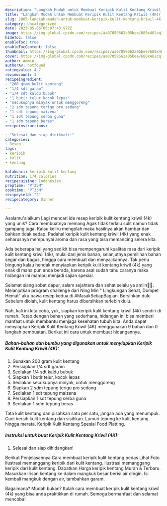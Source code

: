 ```yaml
---
description: "Langkah Mudah untuk Membuat Keripik Kulit Kentang Kriwil (4K){ yang Menggugah Selera"
title: "Langkah Mudah untuk Membuat Keripik Kulit Kentang Kriwil (4K){ yang Menggugah Selera"
slug: 2065-langkah-mudah-untuk-membuat-keripik-kulit-kentang-kriwil-4k-yang-menggugah-selera
category: Uncategorized
date: 2023-05-06T06:07:43.977Z
image: https://img-global.cpcdn.com/recipes/aa07059662a05bee/680x482cq70/keripik-kulit-kentang-kriwil-4k-foto-resep-utama.jpg
hideToc: false
enableToc: true
enableTocContent: false
thumbnail: https://img-global.cpcdn.com/recipes/aa07059662a05bee/680x482cq70/keripik-kulit-kentang-kriwil-4k-foto-resep-utama.jpg
cover: https://img-global.cpcdn.com/recipes/aa07059662a05bee/680x482cq70/keripik-kulit-kentang-kriwil-4k-foto-resep-utama.jpg
author: Admin
authorAv: notfound
ratingvalue: 4.7
reviewcount: 3
recipeingredient:
- "200 gram kulit kentang"
- "1/4 sdt garam"
- "1/4 sdt kaldu bubuk"
- "1 butir telur kocok lepas"
- "secukupnya minyak untuk menggoreng"
- "2 sdm tepung terigu pro sedang"
- "1 sdt tepung maizena"
- "1 sdt tepung serba guna"
- "1 sdm tepung beras"
recipeinstructions:

- "Selesai dan siap dinikmati!"
categories:
- Resep
tags:
- keripik
- kulit
- kentang

katakunci: keripik kulit kentang 
nutrition: 174 calories
recipecuisine: Indonesian
preptime: "PT35M"
cooktime: "PT33M"
recipeyield: "2"
recipecategory: Dinner

---
```



Asalamu'alaikum Lagi mencari ide resep keripik kulit kentang kriwil (4k) yang unik? Cara membuatnya memang Agak tidak terlalu sulit namun tidak gampang juga. Kalau keliru mengolah maka hasilnya akan hambar dan bahkan tidak sedap. Padahal keripik kulit kentang kriwil (4k) yang enak seharusnya mempunyai aroma dan rasa yang bisa memancing selera kita.


Ada beberapa hal yang sedikit bisa mempengaruhi kualitas rasa dari keripik kulit kentang kriwil (4k), mulai dari jenis bahan, selanjutnya pemilihan bahan segar dan bagus, hingga cara membuat dan menyajikannya. Tak perlu bingung kalau hendak menyiapkan keripik kulit kentang kriwil (4k) yang enak di mana pun anda berada, karena asal sudah tahu caranya maka hidangan ini mampu menjadi sajian spesial.

Selamat siang sobat dapur, salam sejahtera dan sehat selalu ya amiin🤲🙏. Melanjutkan program challenge dari Ning Min &#34; Lingkungan Sehat, Dompet Hemat&#34; aku bawa resep kedua di #MasakSetiapBagian. Bersihkan dulu Sebelum diolah, kulit kentang harus dibersihkan terlebih dulu.


Nah, kali ini kita coba, yuk, siapkan keripik kulit kentang kriwil (4k) sendiri di rumah. Tetap dengan bahan yang sederhana, hidangan ini bisa memberi manfaat untuk membantu menjaga kesehatan tubuh kita. Anda dapat menyiapkan Keripik Kulit Kentang Kriwil (4K) menggunakan 9 bahan dan 0 langkah pembuatan. Berikut ini cara untuk membuat hidangannya.

<!--inarticleads1-->

##### Bahan-bahan dan bumbu yang digunakan untuk menyiapkan Keripik Kulit Kentang Kriwil (4K):

1. Gunakan 200 gram kulit kentang
1. Persiapkan 1/4 sdt garam
1. Sediakan 1/4 sdt kaldu bubuk
1. Siapkan 1 butir telur, kocok lepas
1. Sediakan secukupnya minyak, untuk menggoreng
1. Siapkan 2 sdm tepung terigu pro sedang
1. Sediakan 1 sdt tepung maizena
1. Persiapkan 1 sdt tepung serba guna
1. Sediakan 1 sdm tepung beras


Tata kulit kentang dan pisahkan satu per satu, jangan ada yang menumpuk. Cuci bersih kulit kentang dan sisihkan. Lumuri tepung ke kulit kentang hingga merata. Keripik Kulit Kentang Spesial Food Platting. 

<!--inarticleads2-->

##### Instruksi untuk buat Keripik Kulit Kentang Kriwil (4K):


1. Selesai dan siap dihidangkan!

Berikut Penjelasannya Cara membuat keripik kulit kentang pedas Lihat Foto Ilustrasi memanggang keripik dari kulit kentang. Ilustrasi memanggang keripik dari kulit kentang. Dapatkan Harga keripik kentang Murah &amp; Terbaru. Masukkan irisan kentang ke dalam mangkuk besar berisi air dingin. Isi kembali mangkuk dengan air, tambahkan garam. 

Bagaimana? Mudah bukan? Itulah cara membuat keripik kulit kentang kriwil (4k) yang bisa anda praktikkan di rumah. Semoga bermanfaat dan selamat mencoba!

